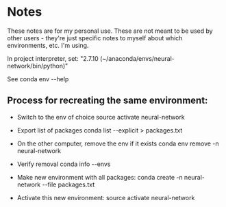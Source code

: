 # Notes

These notes are for my personal use. These are not meant to be used by other users - they're just specific notes to myself about which environments, etc. I'm using.

In project interpreter, set: "2.7.10 (~/anaconda/envs/neural-network/bin/python)"

See conda env --help

## Process for recreating the same environment:

- Switch to the env of choice
source activate neural-network

- Export list of packages
conda list --explicit > packages.txt

- On the other computer, remove the env if it exists
conda env remove -n neural-network

- Verify removal
conda info --envs

- Make new environment with all packages:
conda create -n neural-network --file packages.txt

- Activate this new environment:
source activate neural-network